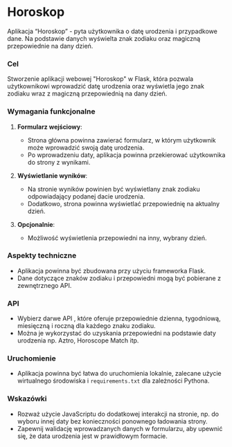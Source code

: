 # Horoskop

Aplikacja “Horoskop” - pyta użytkownika o datę urodzenia i przypadkowe dane. Na podstawie danych wyświelta znak zodiaku oraz magiczną przepowiednie na dany dzień.

### Cel
Stworzenie aplikacji webowej "Horoskop" w Flask, która pozwala użytkownikowi wprowadzić datę urodzenia oraz wyświetla jego znak zodiaku wraz z magiczną przepowiednią na dany dzień.

### Wymagania funkcjonalne
1. **Formularz wejściowy**:
   - Strona główna powinna zawierać formularz, w którym użytkownik może wprowadzić swoją datę urodzenia.
   - Po wprowadzeniu daty, aplikacja powinna przekierować użytkownika do strony z wynikami.

2. **Wyświetlanie wyników**:
   - Na stronie wyników powinien być wyświetlany znak zodiaku odpowiadający podanej dacie urodzenia.
   - Dodatkowo, strona powinna wyświetlać przepowiednię na aktualny dzień.

3. **Opcjonalnie**:
   - Możliwość wyświetlenia przepowiedni na inny, wybrany dzień.

### Aspekty techniczne
- Aplikacja powinna być zbudowana przy użyciu frameworka Flask.
- Dane dotyczące znaków zodiaku i przepowiedni mogą być pobierane z zewnętrznego API.

### API
- Wybierz darwe API , które oferuje przepowiednie dzienna, tygodniową, miesięczną i roczną dla każdego znaku zodiaku. 
- Można je wykorzystać do uzyskania przepowiedni na podstawie daty urodzenia np. Aztro, Horoscope Match itp.

### Uruchomienie
- Aplikacja powinna być łatwa do uruchomienia lokalnie, zalecane użycie wirtualnego środowiska i `requirements.txt` dla zależności Pythona.

### Wskazówki
- Rozważ użycie JavaScriptu do dodatkowej interakcji na stronie, np. do wyboru innej daty bez konieczności ponownego ładowania strony.
- Zapewnij walidację wprowadzanych danych w formularzu, aby upewnić się, że data urodzenia jest w prawidłowym formacie.